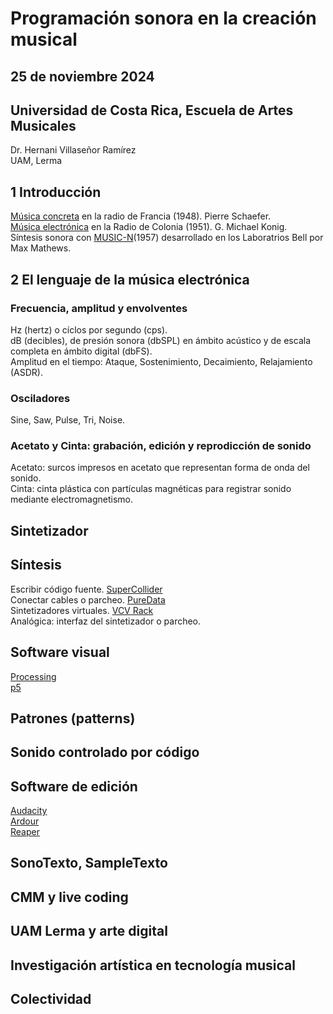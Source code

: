 # Programación sonora en la creación musical
## 25 de noviembre 2024 
## Universidad de Costa Rica, Escuela de Artes Musicales
Dr. Hernani Villaseñor Ramírez  
UAM, Lerma  

## 1 Introducción
[Música concreta](https://es.wikipedia.org/wiki/M%C3%BAsica_concreta) en la radio de Francia (1948). Pierre Schaefer.  
[Música electrónica](https://en.wikipedia.org/wiki/Studio_for_Electronic_Music_(WDR)) en la Radio de Colonia (1951). G. Michael Konig.  
Síntesis sonora con [MUSIC-N](https://en.wikipedia.org/wiki/MUSIC-N)(1957) desarrollado en los Laboratrios Bell por Max Mathews.    

## 2 El lenguaje de la música electrónica

### Frecuencia, amplitud y envolventes
Hz (hertz) o cíclos por segundo (cps).  
dB  (decibles), de presión sonora (dbSPL) en ámbito acústico y de escala completa en ámbito digital (dbFS).  
Amplitud en el tiempo: Ataque, Sostenimiento, Decaimiento, Relajamiento (ASDR).

### Osciladores
Sine, Saw, Pulse, Tri, Noise.

### Acetato y Cinta: grabación, edición y reprodicción de sonido
Acetato: surcos impresos en acetato que representan forma de onda del sonido.  
Cinta: cinta plástica con partículas magnéticas para registrar sonido mediante electromagnetismo.

## Sintetizador

## Síntesis
Escribir código fuente. [SuperCollider](https://supercollider.github.io/)  
Conectar cables o parcheo. [PureData](https://puredata.info/)  
Sintetizadores virtuales. [VCV Rack](https://vcvrack.com/)  
Analógica: interfaz del sintetizador o parcheo.  

## Software visual
[Processing]()  
[p5](https://p5js.org/es/)  

## Patrones (patterns)

## Sonido controlado por código

## Software de edición
[Audacity]()  
[Ardour]()  
[Reaper]()  

## SonoTexto, SampleTexto

## CMM y live coding

## UAM Lerma y arte digital

## Investigación artística en tecnología musical

## Colectividad

